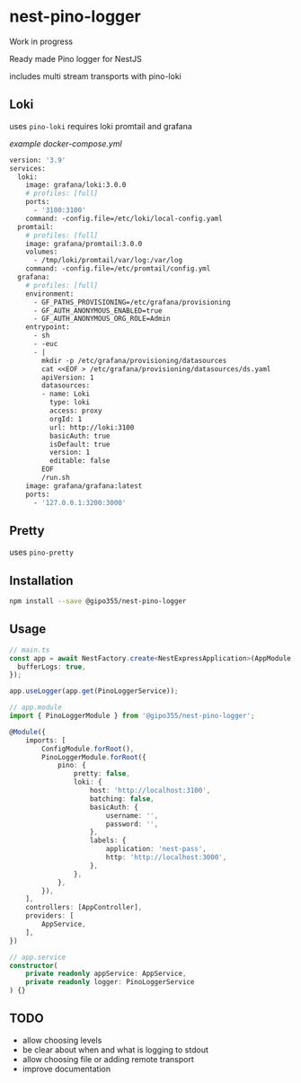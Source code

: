 # nest-pino-logger

Work in progress

Ready made Pino logger for NestJS

includes multi stream transports with pino-loki

## Loki

uses `pino-loki` requires loki promtail and grafana

_example docker-compose.yml_

```dockerfile
version: '3.9'
services:
  loki:
    image: grafana/loki:3.0.0
    # profiles: [full]
    ports:
      - '3100:3100'
    command: -config.file=/etc/loki/local-config.yaml
  promtail:
    # profiles: [full]
    image: grafana/promtail:3.0.0
    volumes:
      - /tmp/loki/promtail/var/log:/var/log
    command: -config.file=/etc/promtail/config.yml
  grafana:
    # profiles: [full]
    environment:
      - GF_PATHS_PROVISIONING=/etc/grafana/provisioning
      - GF_AUTH_ANONYMOUS_ENABLED=true
      - GF_AUTH_ANONYMOUS_ORG_ROLE=Admin
    entrypoint:
      - sh
      - -euc
      - |
        mkdir -p /etc/grafana/provisioning/datasources
        cat <<EOF > /etc/grafana/provisioning/datasources/ds.yaml
        apiVersion: 1
        datasources:
        - name: Loki
          type: loki
          access: proxy
          orgId: 1
          url: http://loki:3100
          basicAuth: true
          isDefault: true
          version: 1
          editable: false
        EOF
        /run.sh
    image: grafana/grafana:latest
    ports:
      - '127.0.0.1:3200:3000'
```

## Pretty

uses `pino-pretty`

## Installation

```bash
npm install --save @gipo355/nest-pino-logger
```

## Usage

```ts
// main.ts
const app = await NestFactory.create<NestExpressApplication>(AppModule, {
  bufferLogs: true,
});

app.useLogger(app.get(PinoLoggerService));
```

```ts
// app.module
import { PinoLoggerModule } from '@gipo355/nest-pino-logger';

@Module({
    imports: [
        ConfigModule.forRoot(),
        PinoLoggerModule.forRoot({
            pino: {
                pretty: false,
                loki: {
                    host: 'http://localhost:3100',
                    batching: false,
                    basicAuth: {
                        username: '',
                        password: '',
                    },
                    labels: {
                        application: 'nest-pass',
                        http: 'http://localhost:3000',
                    },
                },
            },
        }),
    ],
    controllers: [AppController],
    providers: [
        AppService,
    ],
})
```

```ts
// app.service
constructor(
    private readonly appService: AppService,
    private readonly logger: PinoLoggerService
) {}
```

## TODO

- allow choosing levels
- be clear about when and what is logging to stdout
- allow choosing file or adding remote transport
- improve documentation
